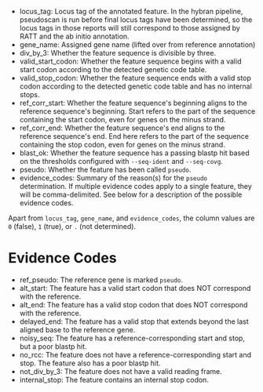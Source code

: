 - locus_tag:
Locus tag of the annotated feature.
In the hybran pipeline, pseudoscan is run before final locus tags have been determined, so the locus tags in those reports will still correspond to those assigned by RATT and the ab initio annotation.
- gene_name:
Assigned gene name (lifted over from reference annotation)
- div_by_3:
Whether the feature sequence is divisible by three.
- valid_start_codon:
Whether the feature sequence begins with a valid start codon according to the detected genetic code table.
- valid_stop_codon:
Whether the feature sequence ends with a valid stop codon according to the detected genetic code table and has no internal stops.
- ref_corr_start:
Whether the feature sequence's beginning aligns to the reference sequence's beginning.
Start refers to the part of the sequence containing the start codon, even for genes on the minus strand.
- ref_corr_end:
Whether the feature sequence's end aligns to the reference sequence's end.
End here refers to the part of the sequence containing the stop codon, even for genes on the minus strand.
- blast_ok:
Whether the feature sequence has a passing blastp hit based on the thresholds configured with `--seq-ident` and `--seq-covg`.
- pseudo:
Whether the feature has been called `pseudo`.
- evidence_codes:
Summary of the reason(s) for the `pseudo` determination.
If multiple evidence codes apply to a single feature, they will be comma-delimited.
See below for a description of the possible evidence codes.

Apart from `locus_tag`, `gene_name`, and `evidence_codes`, the column values are `0` (false), `1` (true), or `.` (not determined).

# Evidence Codes
- ref_pseudo:
The reference gene is marked `pseudo`.
- alt_start:
The feature has a valid start codon that does NOT correspond with the reference.
- alt_end:
The feature has a valid stop codon that does NOT correspond with the reference.
- delayed_end:
The feature has a valid stop that extends beyond the last aligned base to the reference gene.
- noisy_seq:
The feature has a reference-corresponding start and stop, but a poor blastp hit.
- no_rcc:
The feature does not have a reference-corresponding start and stop. The feature also has a poor blastp hit.
- not_div_by_3:
The feature does not have a valid reading frame.
- internal_stop:
The feature contains an internal stop codon.

